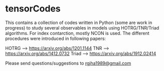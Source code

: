 # tensorCodes
This contains a collection of codes written in Python (some are work in progress) to study several 
observables in models using HOTRG/TNR/Triad algorithms. For index contarction, mostly NCON is used. 
The different procedures were introduced in following papers: 

HOTRG --> https://arxiv.org/abs/1201.1144
TNR --> https://arxiv.org/abs/1412.0732
Triad --> https://arxiv.org/abs/1912.02414

Please send questions/suggestions to rgjha1989@gmail.com 

